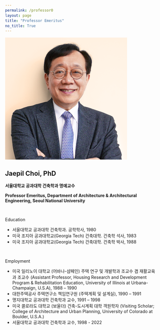 ```yaml
---
permalink: /professor0
layout: page
title: "Professor Emeritus"
no_title: True
---
```

 <style>
  img[src$="#avatar"] {
    display: block;
    margin: 0 auto;
    height: 250px; width: auto;
    border-radius: 50%;
    max-height: 50%;
  }
</style>
![Avatar](avatar-icon-jpchoi.png#avatar)

## Jaepil Choi, PhD
__서울대학교 공과대학 건축학과 명예교수__

__Professor Emeritus, Department of Architecture & Architectural Engineering, Seoul National University__

<br/>

Education
* 서울대학교 공과대학 건축학과. 공학학사, 1980
* 미국 조지아 공과대학교(Georgia Tech) 건축대학. 건축학 석사, 1983
* 미국 조지아 공과대학교(Georgia Tech) 건축대학. 건축학 박사, 1988

<br/>

Employment
* 미국 일리노이 대학교 (어바나-샴페인) 주택 연구 및 개발학과 조교수 겸 재활교육과 조교수
  (Assistant Professor, Housing Research and Devel­opment Program & Rehabilitation Education, Uni­versity of Illinois at Urbana-Champaign, U.S.A), 1988 – 1990
* 대한주택공사 주택연구소 책임연구원 (주택계획 및 설계실), 1990 – 1991
* 명지대학교 공과대학 건축학과 교수, 1991 – 1998
* 미국 콜로라도 대학교 (보울더) 건축-도시계획 대학 객원학자
  (Visiting Scholar; College of Architecture and Urban Planning, University of Colorado at Boulder, U.S.A.)
* 서울대학교 공과대학 건축학과 교수, 1998 - 2022
